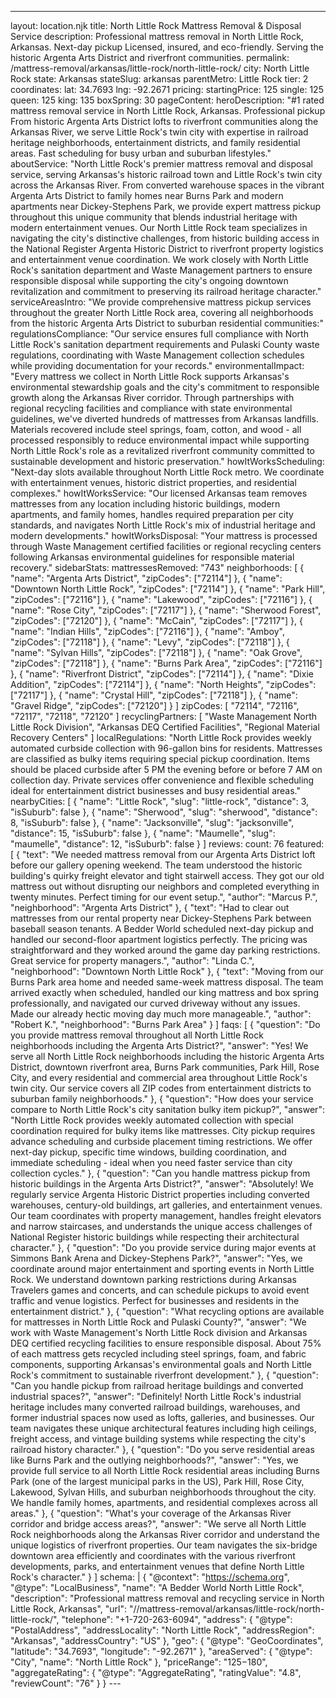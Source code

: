 ---
layout: location.njk
title: North Little Rock Mattress Removal & Disposal Service
description: Professional mattress removal in North Little Rock, Arkansas. Next-day pickup Licensed, insured, and eco-friendly. Serving the historic Argenta Arts District and riverfront communities.
permalink: /mattress-removal/arkansas/little-rock/north-little-rock/
city: North Little Rock state: Arkansas stateSlug: arkansas parentMetro: Little Rock tier: 2 coordinates: lat: 34.7693 lng: -92.2671 pricing: startingPrice: 125 single: 125 queen: 125 king: 135 boxSpring: 30 pageContent: heroDescription: "#1 rated mattress removal service in North Little Rock, Arkansas. Professional pickup From historic Argenta Arts District lofts to riverfront communities along the Arkansas River, we serve Little Rock's twin city with expertise in railroad heritage neighborhoods, entertainment districts, and family residential areas. Fast scheduling for busy urban and suburban lifestyles." aboutService: "North Little Rock's premier mattress removal and disposal service, serving Arkansas's historic railroad town and Little Rock's twin city across the Arkansas River. From converted warehouse spaces in the vibrant Argenta Arts District to family homes near Burns Park and modern apartments near Dickey-Stephens Park, we provide expert mattress pickup throughout this unique community that blends industrial heritage with modern entertainment venues. Our North Little Rock team specializes in navigating the city's distinctive challenges, from historic building access in the National Register Argenta Historic District to riverfront property logistics and entertainment venue coordination. We work closely with North Little Rock's sanitation department and Waste Management partners to ensure responsible disposal while supporting the city's ongoing downtown revitalization and commitment to preserving its railroad heritage character." serviceAreasIntro: "We provide comprehensive mattress pickup services throughout the greater North Little Rock area, covering all neighborhoods from the historic Argenta Arts District to suburban residential communities:" regulationsCompliance: "Our service ensures full compliance with North Little Rock's sanitation department requirements and Pulaski County waste regulations, coordinating with Waste Management collection schedules while providing documentation for your records." environmentalImpact: "Every mattress we collect in North Little Rock supports Arkansas's environmental stewardship goals and the city's commitment to responsible growth along the Arkansas River corridor. Through partnerships with regional recycling facilities and compliance with state environmental guidelines, we've diverted hundreds of mattresses from Arkansas landfills. Materials recovered include steel springs, foam, cotton, and wood - all processed responsibly to reduce environmental impact while supporting North Little Rock's role as a revitalized riverfront community committed to sustainable development and historic preservation." howItWorksScheduling: "Next-day slots available throughout North Little Rock metro. We coordinate with entertainment venues, historic district properties, and residential complexes." howItWorksService: "Our licensed Arkansas team removes mattresses from any location including historic buildings, modern apartments, and family homes, handles required preparation per city standards, and navigates North Little Rock's mix of industrial heritage and modern developments." howItWorksDisposal: "Your mattress is processed through Waste Management certified facilities or regional recycling centers following Arkansas environmental guidelines for responsible material recovery." sidebarStats: mattressesRemoved: "743" neighborhoods: [ { "name": "Argenta Arts District", "zipCodes": ["72114"] }, { "name": "Downtown North Little Rock", "zipCodes": ["72114"] }, { "name": "Park Hill", "zipCodes": ["72116"] }, { "name": "Lakewood", "zipCodes": ["72116"] }, { "name": "Rose City", "zipCodes": ["72117"] }, { "name": "Sherwood Forest", "zipCodes": ["72120"] }, { "name": "McCain", "zipCodes": ["72117"] }, { "name": "Indian Hills", "zipCodes": ["72116"] }, { "name": "Amboy", "zipCodes": ["72118"] }, { "name": "Levy", "zipCodes": ["72118"] }, { "name": "Sylvan Hills", "zipCodes": ["72118"] }, { "name": "Oak Grove", "zipCodes": ["72118"] }, { "name": "Burns Park Area", "zipCodes": ["72116"] }, { "name": "Riverfront District", "zipCodes": ["72114"] }, { "name": "Dixie Addition", "zipCodes": ["72114"] }, { "name": "North Heights", "zipCodes": ["72117"] }, { "name": "Crystal Hill", "zipCodes": ["72118"] }, { "name": "Gravel Ridge", "zipCodes": ["72120"] } ] zipCodes: [ "72114", "72116", "72117", "72118", "72120" ] recyclingPartners: [ "Waste Management North Little Rock Division", "Arkansas DEQ Certified Facilities", "Regional Material Recovery Centers" ] localRegulations: "North Little Rock provides weekly automated curbside collection with 96-gallon bins for residents. Mattresses are classified as bulky items requiring special pickup coordination. Items should be placed curbside after 5 PM the evening before or before 7 AM on collection day. Private services offer convenience and flexible scheduling ideal for entertainment district businesses and busy residential areas." nearbyCities: [ { "name": "Little Rock", "slug": "little-rock", "distance": 3, "isSuburb": false }, { "name": "Sherwood", "slug": "sherwood", "distance": 8, "isSuburb": false }, { "name": "Jacksonville", "slug": "jacksonville", "distance": 15, "isSuburb": false }, { "name": "Maumelle", "slug": "maumelle", "distance": 12, "isSuburb": false } ] reviews: count: 76 featured: [ { "text": "We needed mattress removal from our Argenta Arts District loft before our gallery opening weekend. The team understood the historic building's quirky freight elevator and tight stairwell access. They got our old mattress out without disrupting our neighbors and completed everything in twenty minutes. Perfect timing for our event setup.", "author": "Marcus P.", "neighborhood": "Argenta Arts District" }, { "text": "Had to clear out mattresses from our rental property near Dickey-Stephens Park between baseball season tenants. A Bedder World scheduled next-day pickup and handled our second-floor apartment logistics perfectly. The pricing was straightforward and they worked around the game day parking restrictions. Great service for property managers.", "author": "Linda C.", "neighborhood": "Downtown North Little Rock" }, { "text": "Moving from our Burns Park area home and needed same-week mattress disposal. The team arrived exactly when scheduled, handled our king mattress and box spring professionally, and navigated our curved driveway without any issues. Made our already hectic moving day much more manageable.", "author": "Robert K.", "neighborhood": "Burns Park Area" } ] faqs: [ { "question": "Do you provide mattress removal throughout all North Little Rock neighborhoods including the Argenta Arts District?", "answer": "Yes! We serve all North Little Rock neighborhoods including the historic Argenta Arts District, downtown riverfront area, Burns Park communities, Park Hill, Rose City, and every residential and commercial area throughout Little Rock's twin city. Our service covers all ZIP codes from entertainment districts to suburban family neighborhoods." }, { "question": "How does your service compare to North Little Rock's city sanitation bulky item pickup?", "answer": "North Little Rock provides weekly automated collection with special coordination required for bulky items like mattresses. City pickup requires advance scheduling and curbside placement timing restrictions. We offer next-day pickup, specific time windows, building coordination, and immediate scheduling - ideal when you need faster service than city collection cycles." }, { "question": "Can you handle mattress pickup from historic buildings in the Argenta Arts District?", "answer": "Absolutely! We regularly service Argenta Historic District properties including converted warehouses, century-old buildings, art galleries, and entertainment venues. Our team coordinates with property management, handles freight elevators and narrow staircases, and understands the unique access challenges of National Register historic buildings while respecting their architectural character." }, { "question": "Do you provide service during major events at Simmons Bank Arena and Dickey-Stephens Park?", "answer": "Yes, we coordinate around major entertainment and sporting events in North Little Rock. We understand downtown parking restrictions during Arkansas Travelers games and concerts, and can schedule pickups to avoid event traffic and venue logistics. Perfect for businesses and residents in the entertainment district." }, { "question": "What recycling options are available for mattresses in North Little Rock and Pulaski County?", "answer": "We work with Waste Management's North Little Rock division and Arkansas DEQ certified recycling facilities to ensure responsible disposal. About 75% of each mattress gets recycled including steel springs, foam, and fabric components, supporting Arkansas's environmental goals and North Little Rock's commitment to sustainable riverfront development." }, { "question": "Can you handle pickup from railroad heritage buildings and converted industrial spaces?", "answer": "Definitely! North Little Rock's industrial heritage includes many converted railroad buildings, warehouses, and former industrial spaces now used as lofts, galleries, and businesses. Our team navigates these unique architectural features including high ceilings, freight access, and vintage building systems while respecting the city's railroad history character." }, { "question": "Do you serve residential areas like Burns Park and the outlying neighborhoods?", "answer": "Yes, we provide full service to all North Little Rock residential areas including Burns Park (one of the largest municipal parks in the US), Park Hill, Rose City, Lakewood, Sylvan Hills, and suburban neighborhoods throughout the city. We handle family homes, apartments, and residential complexes across all areas." }, { "question": "What's your coverage of the Arkansas River corridor and bridge access areas?", "answer": "We serve all North Little Rock neighborhoods along the Arkansas River corridor and understand the unique logistics of riverfront properties. Our team navigates the six-bridge downtown area efficiently and coordinates with the various riverfront developments, parks, and entertainment venues that define North Little Rock's character." } ] schema: | { "@context": "https://schema.org", "@type": "LocalBusiness", "name": "A Bedder World North Little Rock", "description": "Professional mattress removal and recycling service in North Little Rock, Arkansas", "url": "//mattress-removal/arkansas/little-rock/north-little-rock/", "telephone": "+1-720-263-6094", "address": { "@type": "PostalAddress", "addressLocality": "North Little Rock", "addressRegion": "Arkansas", "addressCountry": "US" }, "geo": { "@type": "GeoCoordinates", "latitude": "34.7693", "longitude": "-92.2671" }, "areaServed": { "@type": "City", "name": "North Little Rock" }, "priceRange": "$125-$180", "aggregateRating": { "@type": "AggregateRating", "ratingValue": "4.8", "reviewCount": "76" } } ---